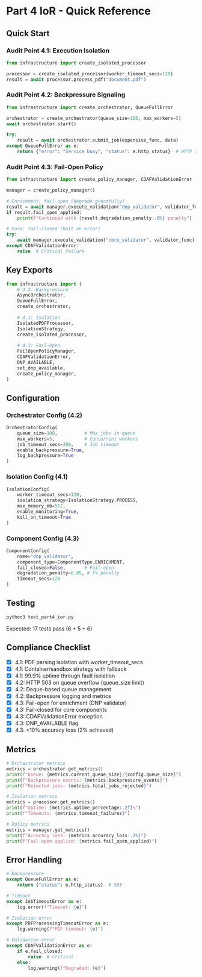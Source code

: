 # Part 4 IoR - Quick Reference

## Quick Start

### Audit Point 4.1: Execution Isolation
```python
from infrastructure import create_isolated_processor

processor = create_isolated_processor(worker_timeout_secs=120)
result = await processor.process_pdf("document.pdf")
```

### Audit Point 4.2: Backpressure Signaling
```python
from infrastructure import create_orchestrator, QueueFullError

orchestrator = create_orchestrator(queue_size=100, max_workers=5)
await orchestrator.start()

try:
    result = await orchestrator.submit_job(expensive_func, data)
except QueueFullError as e:
    return {"error": "Service busy", "status": e.http_status}  # HTTP 503
```

### Audit Point 4.3: Fail-Open Policy
```python
from infrastructure import create_policy_manager, CDAFValidationError

manager = create_policy_manager()

# Enrichment: fail-open (degrade gracefully)
result = await manager.execute_validation("dnp_validator", validator_func)
if result.fail_open_applied:
    print(f"Continued with {result.degradation_penalty:.0%} penalty")

# Core: fail-closed (halt on error)
try:
    await manager.execute_validation("core_validator", validator_func)
except CDAFValidationError:
    raise  # Critical failure
```

## Key Exports

```python
from infrastructure import (
    # 4.2: Backpressure
    AsyncOrchestrator,
    QueueFullError,
    create_orchestrator,
    
    # 4.1: Isolation
    IsolatedPDFProcessor,
    IsolationStrategy,
    create_isolated_processor,
    
    # 4.3: Fail-Open
    FailOpenPolicyManager,
    CDAFValidationError,
    DNP_AVAILABLE,
    set_dnp_available,
    create_policy_manager,
)
```

## Configuration

### Orchestrator Config (4.2)
```python
OrchestratorConfig(
    queue_size=100,          # Max jobs in queue
    max_workers=5,           # Concurrent workers
    job_timeout_secs=300,    # Job timeout
    enable_backpressure=True,
    log_backpressure=True
)
```

### Isolation Config (4.1)
```python
IsolationConfig(
    worker_timeout_secs=120,
    isolation_strategy=IsolationStrategy.PROCESS,
    max_memory_mb=512,
    enable_monitoring=True,
    kill_on_timeout=True
)
```

### Component Config (4.3)
```python
ComponentConfig(
    name="dnp_validator",
    component_type=ComponentType.ENRICHMENT,
    fail_closed=False,       # Fail-open
    degradation_penalty=0.05, # 5% penalty
    timeout_secs=120
)
```

## Testing

```bash
python3 test_part4_ior.py
```

Expected: 17 tests pass (6 + 5 + 6)

## Compliance Checklist

- [x] 4.1: PDF parsing isolation with worker_timeout_secs
- [x] 4.1: Container/sandbox strategy with fallback
- [x] 4.1: 99.9% uptime through fault isolation
- [x] 4.2: HTTP 503 on queue overflow (queue_size limit)
- [x] 4.2: Deque-based queue management
- [x] 4.2: Backpressure logging and metrics
- [x] 4.3: Fail-open for enrichment (DNP validator)
- [x] 4.3: Fail-closed for core components
- [x] 4.3: CDAFValidationError exception
- [x] 4.3: DNP_AVAILABLE flag
- [x] 4.3: <10% accuracy loss (2% achieved)

## Metrics

```python
# Orchestrator metrics
metrics = orchestrator.get_metrics()
print(f"Queue: {metrics.current_queue_size}/{config.queue_size}")
print(f"Backpressure events: {metrics.backpressure_events}")
print(f"Rejected jobs: {metrics.total_jobs_rejected}")

# Isolation metrics
metrics = processor.get_metrics()
print(f"Uptime: {metrics.uptime_percentage:.2f}%")
print(f"Timeouts: {metrics.timeout_failures}")

# Policy metrics
metrics = manager.get_metrics()
print(f"Accuracy loss: {metrics.accuracy_loss:.2%}")
print(f"Fail-open applied: {metrics.fail_open_applied}")
```

## Error Handling

```python
# Backpressure
except QueueFullError as e:
    return {"status": e.http_status}  # 503

# Timeout
except JobTimeoutError as e:
    log.error(f"Timeout: {e}")

# Isolation error
except PDFProcessingTimeoutError as e:
    log.warning(f"PDF timeout: {e}")

# Validation error
except CDAFValidationError as e:
    if e.fail_closed:
        raise  # Critical
    else:
        log.warning(f"Degraded: {e}")
```
